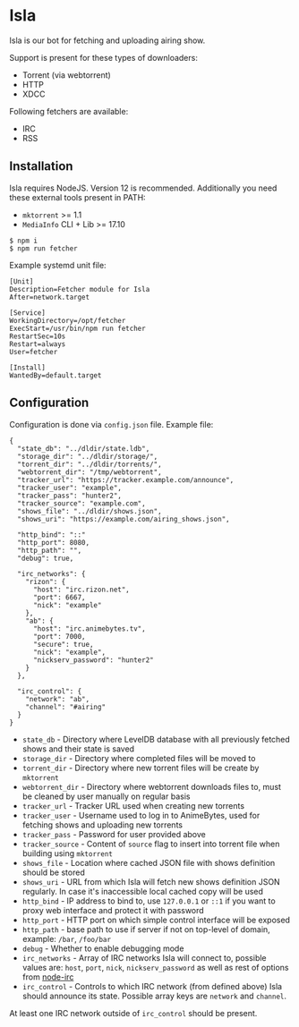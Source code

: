 # Isla

Isla is our bot for fetching and uploading airing show.

Support is present for these types of downloaders:
- Torrent (via webtorrent)
- HTTP
- XDCC

Following fetchers are available:
- IRC
- RSS

## Installation

Isla requires NodeJS. Version 12 is recommended.
Additionally you need these external tools present in PATH:
- `mktorrent` >= 1.1
- `MediaInfo` CLI + Lib >= 17.10

```
$ npm i
$ npm run fetcher
```

Example systemd unit file:
```
[Unit]
Description=Fetcher module for Isla
After=network.target

[Service]
WorkingDirectory=/opt/fetcher
ExecStart=/usr/bin/npm run fetcher
RestartSec=10s
Restart=always
User=fetcher

[Install]
WantedBy=default.target
```

## Configuration

Configuration is done via `config.json` file. Example file:
```
{
  "state_db": "../dldir/state.ldb",
  "storage_dir": "../dldir/storage/",
  "torrent_dir": "../dldir/torrents/",
  "webtorrent_dir": "/tmp/webtorrent",
  "tracker_url": "https://tracker.example.com/announce",
  "tracker_user": "example",
  "tracker_pass": "hunter2",
  "tracker_source": "example.com",
  "shows_file": "../dldir/shows.json",
  "shows_uri": "https://example.com/airing_shows.json",

  "http_bind": "::"
  "http_port": 8080,
  "http_path": "",
  "debug": true,

  "irc_networks": {
    "rizon": {
      "host": "irc.rizon.net",
      "port": 6667,
      "nick": "example"
    },
    "ab": {
      "host": "irc.animebytes.tv",
      "port": 7000,
      "secure": true,
      "nick": "example",
      "nickserv_password": "hunter2"
    }
  },

  "irc_control": {
    "network": "ab",
    "channel": "#airing"
  }
}
```

- `state_db` - Directory where LevelDB database with all previously fetched shows and their state is saved
- `storage_dir` - Directory where completed files will be moved to
- `torrent_dir` - Directory where new torrent files will be create by `mktorrent`
- `webtorrent_dir` - Directory where webtorrent downloads files to, must be cleaned by user manually on regular basis
- `tracker_url` - Tracker URL used when creating new torrents
- `tracker_user` - Username used to log in to AnimeBytes, used for fetching shows and uploading new torrents
- `tracker_pass` - Password for user provided above
- `tracker_source` - Content of `source` flag to insert into torrent file when building using `mktorrent`
- `shows_file` - Location where cached JSON file with shows definition should be stored
- `shows_uri` - URL from which Isla will fetch new shows definition JSON regularly. In case it's inaccessible local cached copy will be used
- `http_bind` - IP address to bind to, use `127.0.0.1` or `::1` if you want to proxy web interface and protect it with password
- `http_port` - HTTP port on which simple control interface will be exposed
- `http_path` - base path to use if server if not on top-level of domain, example: `/bar`, `/foo/bar`
- `debug` - Whether to enable debugging mode
- `irc_networks` - Array of IRC networks Isla will connect to, possible values are: `host`, `port`, `nick`, `nickserv_password` as well as rest of options from [node-irc](https://node-irc.readthedocs.io/en/latest/API.html#client)
- `irc_control` - Controls to which IRC network (from defined above) Isla should announce its state. Possible array keys are `network` and `channel`.

At least one IRC network outside of `irc_control` should be present.